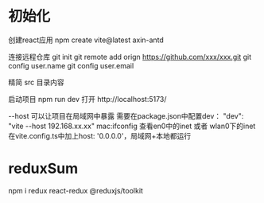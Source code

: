 # 初始化
创建react应用
npm create vite@latest axin-antd

连接远程仓库
git init
git remote add orign https://github.com/xxx/xxx.git
git config user.name
git config user.email

精简 src 目录内容

启动项目
npm run dev
打开 http://localhost:5173/

--host 可以让项目在局域网中暴露
需要在package.json中配置dev： "dev": "vite --host 192.168.xx.xx"
mac:ifconfig 查看en0中的inet 或者 wlan0下的inet
在vite.config.ts中加上host: '0.0.0.0'，局域网+本地都运行

# reduxSum
npm i redux react-redux @reduxjs/toolkit
